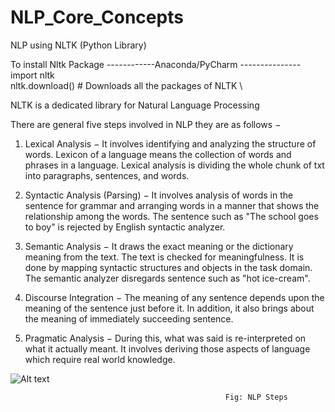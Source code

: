 # NLP_Core_Concepts
NLP using NLTK (Python Library)

To install Nltk Package
------------Anaconda/PyCharm ---------------\
import nltk\
nltk.download()  # Downloads all the packages of NLTK  \

NLTK is a dedicated library for Natural Language Processing

There are general five steps involved in NLP they are as follows −

1. Lexical Analysis − It involves identifying and analyzing the structure of words. Lexicon of a language means the collection of words and phrases in a language. Lexical analysis is dividing the whole chunk of txt into paragraphs, sentences, and words.

2. Syntactic Analysis (Parsing) − It involves analysis of words in the sentence for grammar and arranging words in a manner that shows the relationship among the words. The sentence such as &quot;The school goes to boy&quot; is rejected by English syntactic analyzer.

3. Semantic Analysis − It draws the exact meaning or the dictionary meaning from the text. The text is checked for meaningfulness. It is done by mapping syntactic structures and objects in the task domain. The semantic analyzer disregards sentence such as &quot;hot ice-cream&quot;.

4. Discourse Integration − The meaning of any sentence depends upon the meaning of the sentence just before it. In addition, it also brings about the meaning of immediately succeeding sentence.

5. Pragmatic Analysis − During this, what was said is re-interpreted on what it actually meant. It involves deriving those aspects of language which require real world knowledge.

![Alt text](https://cdn-images-1.medium.com/max/2000/1*zHLs87sp8R61ehUoXepWHA.png)

                                                    Fig: NLP Steps
